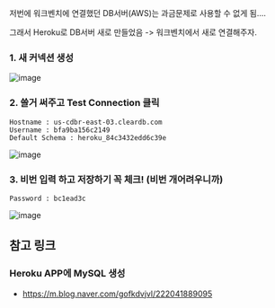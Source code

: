 저번에 워크벤치에 연결했던 DB서버(AWS)는 과금문제로 사용할 수 없게 됨....

그래서 Heroku로 DB서버 새로 만들었음 -> 워크벤치에서 새로 연결해주자.

### 1. 새 커넥션 생성
![image](https://user-images.githubusercontent.com/71180414/115146057-f10f2080-a08f-11eb-9569-a54e62556bb0.png)

### 2. 쓸거 써주고 Test Connection 클릭

```
Hostname : us-cdbr-east-03.cleardb.com
Username : bfa9ba156c2149
Default Schema : heroku_84c3432edd6c39e
```

![image](https://user-images.githubusercontent.com/71180414/115146061-f53b3e00-a08f-11eb-8372-6b7b48f9de67.png)

### 3. 비번 입력 하고 저장하기 꼭 체크! (비번 개어려우니까)

```
Password : bc1ead3c
```

![image](https://user-images.githubusercontent.com/71180414/115146065-f7050180-a08f-11eb-81b6-4086e76b0179.png)



## 참고 링크

### Heroku APP에 MySQL 생성
- https://m.blog.naver.com/gofkdvjvl/222041889095